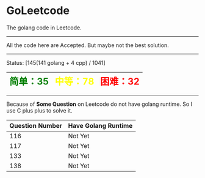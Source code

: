 # GoLeetcode
The golang code in Leetcode.

-----

All the code here are Accepted. But maybe not the best solution.

-----
Status: [145(141 golang + 4 cpp) / 1041]

| <font color=green size=5>简单：35</font> | <font color=yellow size=5>中等：78</font> | <font color=red size=5>困难：32</font> |
| ----------------------------------------|------------------------------------------|---------------------------------------|

-----

Because of **Some Question** on Leetcode do not have golang runtime. So I use C plus plus to solve it.

| Question Number | Have Golang Runtime |
| --------------- | ------------------- |
| 116 | Not Yet |
| 117 | Not Yet |
| 133 | Not Yet |
| 138 | Not Yet |
